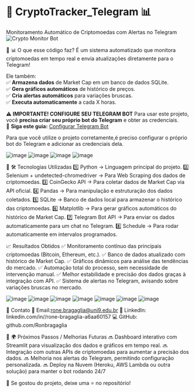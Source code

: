 # 🚀 CryptoTracker_Telegram 📊
 Monitoramento Automático de Criptomoedas com Alertas no Telegram
![Crypto Monitor Bot](https://i.imgur.com/link-da-imagem.jpg)

🔹 📊 O que esse código faz?
É um sistema automatizado que monitora criptomoedas em tempo real e envia atualizações diretamente para o Telegram!  

Ele também:  
✅ **Armazena dados** de Market Cap em um banco de dados SQLite.  
✅ **Gera gráficos automáticos** de histórico de preços.  
✅ **Cria alertas automáticos** para variações bruscas.  
✅ **Executa automaticamente** a cada X horas.

⚠️ **IMPORTANTE! CONFIGURE SEU TELEGRAM BOT**
Para usar este projeto, você **precisa criar seu próprio bot do Telegram** e obter as credenciais.  
🔹 **Siga este guia:** [Configurar Telegram Bot](#configurar-telegram-bot)



Para que você  utilize o projeto corretamente,é preciso  configurar o próprio bot do Telegram e adicionar as credenciais dela.

![image](https://github.com/user-attachments/assets/d38dd1be-e8c0-47ff-88ed-e1f89a1964bb)
![image](https://github.com/user-attachments/assets/c3bccc72-5ad1-47d1-a57c-10b0d66596d1)
![image](https://github.com/user-attachments/assets/dbb0ef16-859b-4c3c-898e-484f90adad82)
![image](https://github.com/user-attachments/assets/b4f38690-715a-4dba-9588-110c66dc44b8)


🔹 🛠️ Tecnologias Utilizadas
1️⃣ Python → Linguagem principal do projeto.
2️⃣ Selenium + undetected-chromedriver → Para Web Scraping dos dados de criptomoedas.
3️⃣ CoinGecko API → Para coletar dados de Market Cap via API oficial.
4️⃣ Pandas → Para manipulação e estruturação dos dados coletados.
5️⃣ SQLite → Banco de dados local para armazenar o histórico das criptomoedas.
6️⃣ Matplotlib → Para gerar gráficos automáticos do histórico de Market Cap.
7️⃣ Telegram Bot API → Para enviar os dados automaticamente para um chat no Telegram.
8️⃣ Schedule → Para rodar automaticamente em intervalos programados.

 📈 Resultados Obtidos
✅ Monitoramento contínuo das principais criptomoedas (Bitcoin, Ethereum, etc.).
✅ Banco de dados atualizado com histórico de Market Cap.
✅ Gráficos dinâmicos para análise das tendências do mercado.
✅ Automação total do processo, sem necessidade de intervenção manual.
✅ Melhor estabilidade e precisão dos dados graças à integração com API.
✅ Sistema de alertas no Telegram, avisando sobre variações bruscas no mercado.

![image](https://github.com/user-attachments/assets/443eba16-3d73-407a-9506-a7ba3711dde5)
![image](https://github.com/user-attachments/assets/957002b8-4c97-45d4-b2bf-ab5d9aba6a0c)
![image](https://github.com/user-attachments/assets/cada3d1d-321f-4bbe-a7c7-be8af7fdbc2e)
![image](https://github.com/user-attachments/assets/9d88b25a-4212-4636-b39e-aa26fd5125a4)
![image](https://github.com/user-attachments/assets/220bbeaf-d4fa-4037-991e-fdb2aa2dee83)
![image](https://github.com/user-attachments/assets/78cea64a-58ee-4dfa-ab78-a841bd43b98b)
![image](https://github.com/user-attachments/assets/11061cae-dc3c-4236-92bd-54d296138260)

📩 Contato
📧 Email:rone.bragaglia@uni9.edu.br
🔗 LinkedIn: linkedin.com/in//rone-bragaglia-a6aa60157
💻 GitHub: github.com/Ronbragaglia



🔹 🌍 Próximos Passos / Melhorias Futuras
🔜 Dashboard interativo com Streamlit para visualização dos dados e gráficos em tempo real.
🔜 Integração com outras APIs de criptomoedas para aumentar a precisão dos dados.
🔜 Melhoria nos alertas do Telegram, permitindo configuração personalizada.
🔜 Deploy na Nuvem (Heroku, AWS Lambda ou outra solução) para manter o bot rodando 24/7

📢 Se gostou do projeto, deixe uma ⭐ no repositório!
